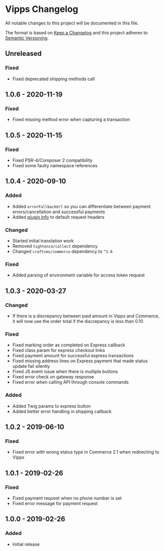 # Vipps Changelog

All notable changes to this project will be documented in this file.

The format is based on [Keep a Changelog](http://keepachangelog.com/) and this project adheres to [Semantic Versioning](http://semver.org/).

## Unreleased

### Fixed
- Fixed deprecated shipping methods call

## 1.0.6 - 2020-11-19

### Fixed
- Fixed missing method error when capturing a transaction

## 1.0.5 - 2020-11-15

### Fixed
- Fixed PSR-4/Composer 2 compatibility
- Fixed some faulty namespace references

## 1.0.4 - 2020-09-10

### Added
- Added `errorFallbackUrl` so you can differentiate between payment errors/cancellation and successful payments
- Added [plugin info](https://www.vipps.no/developers-documentation/ecom/documentation/#optional-vipps-http-headers) to default request headers

### Changed
- Started initial translation work
- Removed `tightenco/collect` dependency
- Changed `craftcms/commerce` dependency to `^3.0`

### Fixed
- Added parsing of environment variable for access token request

## 1.0.3 - 2020-03-27

### Changed
- If there is a discrepancy between paid amount in Vipps and Commerce, it will now use the order total if the discrepancy is less than 0.10

### Fixed
- Fixed marking order as completed on Express callback
- Fixed class param for express checkout links 
- Fixed payment amount for successful express transactions
- Fixed missing address lines on Express payment that made status update fail silently
- Fixed JS event issue when there is multiple buttons
- Fixed error check on gateway response
- Fixed error when calling API through console commands

### Added
- Added Twig params to express button 
- Added better error handling in shipping callback

## 1.0.2 - 2019-06-10
### Fixed
- Fixed error with wrong status type in Commerce 2.1 when redirecting to Vipps

## 1.0.1 - 2019-02-26
### Fixed
- Fixed payment request when no phone number is set
- Fixed error message for payment request


## 1.0.0 - 2019-02-26
### Added
- Initial release
